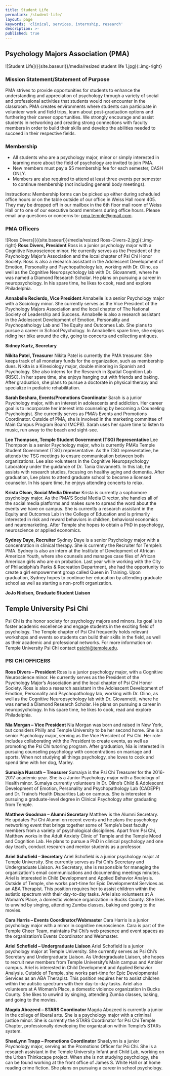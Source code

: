 ```yaml
---
title: Student Life
permalink: /student-life/
layout: page
keywords: 'clinical, services, internship, research'
description: >-
published: true
---
```

## Psychology Majors Association (PMA)
![Student Life]({{site.baseurl}}/media/resized student life 1.jpg){:.img-right}
### Mission Statement/Statement of Purpose
PMA strives to provide opportunities for students to enhance the understanding and appreciation of psychology through a variety of social and professional activities that students would not encounter in the classroom. PMA creates environments where students can participate in volunteer work and field trips, learn about post-graduation options and furthering their career opportunities. We strongly encourage and assist students in networking and creating strong connections with faculty members in order to build their skills and develop the abilities needed to succeed in their respective fields.

### Membership
- All students who are a psychology major, minor or simply interested in learning more about the field of psychology are invited to join PMA.
- New members must pay a $5 membership fee for each semester, CASH ONLY.
- Members are also required to attend at least three events per semester to continue membership (not including general body meetings).

Instructions: Membership forms can be picked up either during scheduled office hours or on the table outside of our office in Weiss Hall room 405. They may be dropped off in our mailbox in the 6th floor mail room of Weiss Hall or to one of our executive board members during office hours. Please email any questions or concerns to: [pma.temple@gmail.com](mailto:pma.temple@gmail.com).

### PMA Officers
![Ross Divers]({{site.baseurl}}/media/resized Ross-Divers-2.jpg){:.img-right}
**Ross Divers, President**
Ross is a junior psychology major with a Cognitive Neuroscience minor. He currently serves as the President of the Psychology Major’s Association and the local chapter of Psi Chi Honor Society. Ross is also a research assistant in the Adolescent Development of Emotion, Personality and Psychopathology lab, working with Dr. Olino, as well as the Cognitive Neuropsychology lab with Dr. Giovannetti, where he was named a Diamond Research Scholar. He plans on pursuing a career in neuropsychology. In his spare time, he likes to cook, read and explore Philadelphia.

**Annabelle Recierdo, Vice President**
Annabelle is a senior Psychology major with a Sociology minor. She currently serves as the Vice President of the Psychology Majors Association and the local chapter of The National Society of Leadership and Success. Annabelle is also a research assistant in the Adolescent Development of Emotion, Personality and Psychopathology Lab and The Equity and Outcomes Lab. She plans to pursue a career in School Psychology. In Annabelle’s spare time, she enjoys riding her bike around the city, going to concerts and collecting antiques.

**Sidney Kurtz, Secretary**

**Nikita Patel, Treasurer**
Nikita Patel is currently the PMA treasurer. She keeps track of all monetary funds for the organization, such as membership dues. Nikita is a Kinesiology major, double minoring in Spanish and Psychology. She also interns for the Research in Spatial Cognition Lab (RISC). In her spare time, she enjoys hanging out with friends and baking. After graduation, she plans to pursue a doctorate in physical therapy and specialize in pediatric rehabilitation.

**Sarah Beshara, Events/Promotions Coordinator**
Sarah is a junior Psychology major, with an interest in adolescents and addiction. Her career goal is to incorporate her interest into counseling by becoming a Counseling Psychologist. She currently serves as PMA’s Events and Promotions Coordinator. Outside of PMA, she is involved in the marketing committee of Main Campus Program Board (MCPB). Sarah uses her spare time to listen to music, run away to the beach and sight-see.

**Lee Thompson, Temple Student Government (TSG) Representative**
Lee Thompson is a senior Psychology major, who is currently PMA’s Temple Student Government (TSG) representative. As the TSG representative, he attends the TSG meetings to ensure communication between both organizations. Lee also volunteers in the Cognitive Neuropsychology Laboratory under the guidance of Dr. Tania Giovannetti.  In this lab, he assists with research studies, focusing on healthy aging and dementia. After graduation, Lee plans to attend graduate school to become a licensed counselor. In his spare time, he enjoys attending concerts to relax.

**Krista Olson, Social Media Director**
Krista is currently a sophomore psychology major. As the PMA'S Social Media Director, she handles all of the social media platforms and makes sure to spread the word about the events we have on campus. She is currently a research assistant in the Equity and Outcomes Lab in the College of Education and is primarily interested in risk and reward behaviors in children, behavioral economics and neuromarketing. After Temple she hopes to obtain a PhD in psychology, neuroscience or applied economics.

**Sydney Daye, Recruiter**
Sydney Daye is a senior Psychology major with a concentration in clinical therapy. She is currently the Recruiter for Temple’s PMA. Sydney is also an intern at the Institute of Development of African American Youth, where she counsels and manages case files of African American girls who are on probation. Last year while working with the City of Philadelphia’s Parks & Recreation Department, she had the opportunity to create a girl empowerment group called Queen in Training. Upon graduation, Sydney hopes to continue her education by attending graduate school as well as starting a non-profit organization.

**JoJo Nielsen, Graduate Student Liaison**

## Temple University Psi Chi
Psi Chi is the honor society for psychology majors and minors. Its goal is to foster academic excellence and engage students in the exciting field of psychology. The Temple chapter of Psi Chi frequently holds relevant workshops and events so students can build their skills in the field, as well as their academic and professional networks. For more information on Temple University Psi Chi contact [psichi@temple.edu](psichi@temple.edu).

### PSI CHI OFFICERS
**Ross Divers – President**
Ross is a junior psychology major, with a Cognitive Neuroscience minor. He currently serves as the President of the Psychology Major’s Association and the local chapter of Psi Chi Honor Society. Ross is also a research assistant in the Adolescent Development of Emotion, Personality and Psychopathology lab, working with Dr. Olino, as well as the Cognitive Neuropsychology lab with Dr. Giovannetti, where he was named a Diamond Research Scholar. He plans on pursuing a career in neuropsychology. In his spare time, he likes to cook, read and explore Philadelphia.

**Nia Morgan – Vice President**
Nia Morgan was born and raised in New York, but considers Philly and Temple University to be her second home. She is a senior Psychology major, serving as the Vice President of Psi Chi. Her role includes collaborating with the President to create events, as well as promoting the Psi Chi tutoring program. After graduation, Nia is interested in pursuing counseling psychology with concentrations on marriage and sports. When not studying all things psychology, she loves to cook and spend time with her dog, Marley.

**Sumaiya Nusrath – Treasurer**
Sumaiya is the Psi Chi Treasurer for the 2016-2017 academic year. She is a Junior Psychology major with a Sociology of Health minor. Sumaiya currently volunteers in Dr. Olino’s Child & Adolescent Development of Emotion, Personality and Psychopathology Lab (CADEPP) and Dr. Traino’s Health Disparities Lab on campus. She is interested in pursuing a graduate-level degree in Clinical Psychology after graduating from Temple.

**Matthew Goodman – Alumni Secretary**
Matthew is the Alumni Secretary. He updates Psi Chi Alumni on recent events and he plans the psychology networking event that brings together some of Temple’s best faculty members from a variety of psychological disciplines. Apart from Psi Chi, Matthew works in the Adult Anxiety Clinic of Temple and the Temple Mood and Cognition Lab. He plans to pursue a PhD in clinical psychology and one day teach, conduct research and mentor students as a professor.

**Ariel Schofield – Secretary**
Ariel Schofield is a junior psychology major at Temple University. She currently serves as Psi Chi’s Secretary and Undergraduate Liaison. As Secretary, she is responsible for managing the organization's email communications and documenting meetings minutes. Ariel is interested in Child Development and Applied Behavior Analysis. Outside of Temple, she works part-time for Epic Developmental Services as an ABA Therapist. This position requires her to assist children within the autistic spectrum with their day-to-day tasks. Ariel also volunteers at A Woman’s Place, a domestic violence organization in Bucks County. She likes to unwind by singing, attending Zumba classes, baking and going to the movies.

**Cara Harris – Events Coordinator/Webmaster**
Cara Harris is a junior psychology major with a minor in cognitive neuroscience. Cara is part of the Temple Cheer Team, maintains Psi Chi’s web presence and event spaces as the organization’s Events Coordinator and Webmaster.

**Ariel Schofield – Undergraduate Liaison**
Ariel Schofield is a junior psychology major at Temple University.  She currently serves as Psi Chi’s Secretary and Undergraduate Liaison. As Undergraduate Liaison, she hopes to recruit new members from Temple University’s Main campus and Ambler campus. Ariel is interested in Child Development and Applied Behavior Analysis. Outside of Temple, she works part-time for Epic Developmental Services as an ABA Therapist. This position requires her to assist children within the autistic spectrum with their day-to-day tasks. Ariel also volunteers at A Woman’s Place, a domestic violence organization in Bucks County. She likes to unwind by singing, attending Zumba classes, baking, and going to the movies.

**Magda Abozeed – STARS Coordinator**
Magda Abozeed is currently a junior in the college of liberal arts. She is a psychology major with a criminal justice minor. She is currently the STARS Coordinator for Psi Chi Temple Chapter, professionally developing the organization within Temple’s STARs system.

**ShaeLynn Trapp – Promotions Coordinator**
ShaeLynn is a junior Psychology major, serving as the Promotions Officer for Psi Chi. She is a research assistant in the Temple University Infant and Child Lab, working on the Urban Thinkscape project. When she is not studying psychology, she can be found working at the front office of James S. White Hall or at home reading crime fiction. She plans on pursuing a career in school psychology.
